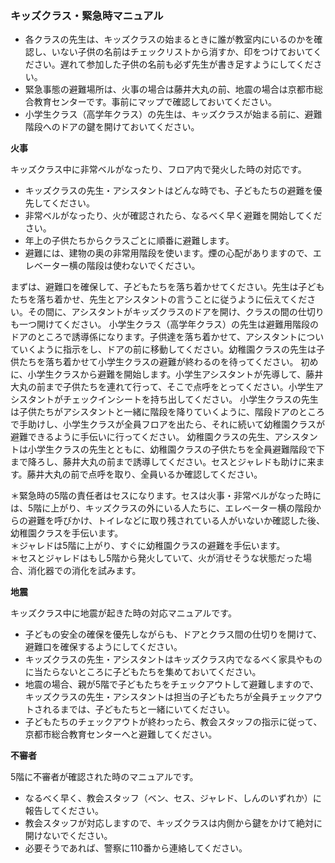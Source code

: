 ### キッズクラス・緊急時マニュアル

- 各クラスの先生は、キッズクラスの始まるときに誰が教室内にいるのかを確認し、いない子供の名前はチェックリストから消すか、印をつけておいてください。遅れて参加した子供の名前も必ず先生が書き足すようにしてください。  
- 緊急事態の避難場所は、火事の場合は藤井大丸の前、地震の場合は京都市総合教育センターです。事前にマップで確認しておいてください。  
- 小学生クラス（高学年クラス）の先生は、キッズクラスが始まる前に、避難階段へのドアの鍵を開けておいてください。  

**火事**

キッズクラス中に非常ベルがなったり、フロア内で発火した時の対応です。  
- キッズクラスの先生・アシスタントはどんな時でも、子どもたちの避難を優先してください。  
- 非常ベルがなったり、火が確認されたら、なるべく早く避難を開始してください。  
- 年上の子供たちからクラスごとに順番に避難します。  
- 避難には、建物の奥の非常用階段を使います。煙の心配がありますので、エレベーター横の階段は使わないでください。

まずは、避難口を確保して、子どもたちを落ち着かせてください。先生は子どもたちを落ち着かせ、先生とアシスタントの言うことに従うように伝えてください。その間に、アシスタントがキッズクラスのドアを開け、クラスの間の仕切りも一つ開けてください。
小学生クラス（高学年クラス）の先生は避難用階段のドアのところで誘導係になります。子供達を落ち着かせて、アシスタントについていくように指示をし、ドアの前に移動してください。幼稚園クラスの先生は子供たちを落ち着かせて小学生クラスの避難が終わるのを待ってください。
初めに、小学生クラスから避難を開始します。小学生アシスタントが先導して、藤井大丸の前まで子供たちを連れて行って、そこで点呼をとってください。小学生アシスタントがチェックインシートを持ち出してください。
小学生クラスの先生は子供たちがアシスタントと一緒に階段を降りていくように、階段ドアのところで手助けし、小学生クラスが全員フロアを出たら、それに続いて幼稚園クラスが避難できるように手伝いに行ってください。
幼稚園クラスの先生、アシスタントは小学生クラスの先生とともに、幼稚園クラスの子供たちを全員避難階段で下まで降ろし、藤井大丸の前まで誘導してください。セスとジャレドも助けに来ます。藤井大丸の前で点呼を取り、全員いるか確認してください。

＊緊急時の5階の責任者はセスになります。セスは火事・非常ベルがなった時には、5階に上がり、キッズクラスの外にいる人たちに、エレベーター横の階段からの避難を呼びかけ、トイレなどに取り残されている人がいないか確認した後、幼稚園クラスを手伝います。  
＊ジャレドは5階に上がり、すぐに幼稚園クラスの避難を手伝います。  
＊セスとジャレドはもし5階から発火していて、火が消せそうな状態だった場合、消化器での消化を試みます。

**地震**

キッズクラス中に地震が起きた時の対応マニュアルです。  
- 子どもの安全の確保を優先しながらも、ドアとクラス間の仕切りを開けて、避難口を確保するようにしてください。  
- キッズクラスの先生・アシスタントはキッズクラス内でなるべく家具やものに当たらないところに子どもたちを集めておいてください。  
- 地震の場合、親が5階で子どもたちをチェックアウトして避難しますので、キッズクラスの先生・アシスタントは担当の子どもたちが全員チェックアウトされるまでは、子どもたちと一緒にいてください。  
- 子どもたちのチェックアウトが終わったら、教会スタッフの指示に従って、京都市総合教育センターへと避難してください。  

**不審者**

5階に不審者が確認された時のマニュアルです。  
- なるべく早く、教会スタッフ（ベン、セス、ジャレド、しんのいずれか）に報告してください。  
- 教会スタッフが対応しますので、キッズクラスは内側から鍵をかけて絶対に開けないでください。  
- 必要そうであれば、警察に110番から連絡してください。

